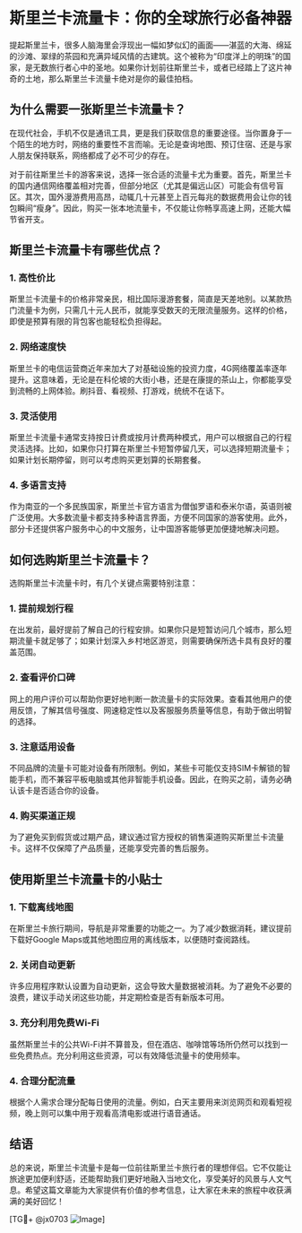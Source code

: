 # 斯里兰卡流量卡：你的全球旅行必备神器

提起斯里兰卡，很多人脑海里会浮现出一幅如梦似幻的画面——湛蓝的大海、绵延的沙滩、翠绿的茶园和充满异域风情的古建筑。这个被称为“印度洋上的明珠”的国家，是无数旅行者心中的圣地。如果你计划前往斯里兰卡，或者已经踏上了这片神奇的土地，那么斯里兰卡流量卡绝对是你的最佳拍档。

## 为什么需要一张斯里兰卡流量卡？

在现代社会，手机不仅是通讯工具，更是我们获取信息的重要途径。当你置身于一个陌生的地方时，网络的重要性不言而喻。无论是查询地图、预订住宿、还是与家人朋友保持联系，网络都成了必不可少的存在。

对于前往斯里兰卡的游客来说，选择一张合适的流量卡尤为重要。首先，斯里兰卡的国内通信网络覆盖相对完善，但部分地区（尤其是偏远山区）可能会有信号盲区。其次，国外漫游费用高昂，动辄几十元甚至上百元每兆的数据费用会让你的钱包瞬间“瘦身”。因此，购买一张本地流量卡，不仅能让你畅享高速上网，还能大幅节省开支。

## 斯里兰卡流量卡有哪些优点？

### 1. 高性价比
斯里兰卡流量卡的价格非常亲民，相比国际漫游套餐，简直是天差地别。以某款热门流量卡为例，只需几十元人民币，就能享受数天的无限流量服务。这样的价格，即使是预算有限的背包客也能轻松负担得起。

### 2. 网络速度快
斯里兰卡的电信运营商近年来加大了对基础设施的投资力度，4G网络覆盖率逐年提升。这意味着，无论是在科伦坡的大街小巷，还是在康提的茶山上，你都能享受到流畅的上网体验。刷抖音、看视频、打游戏，统统不在话下。

### 3. 灵活使用
斯里兰卡流量卡通常支持按日计费或按月计费两种模式，用户可以根据自己的行程灵活选择。比如，如果你只打算在斯里兰卡短暂停留几天，可以选择短期流量卡；如果计划长期停留，则可以考虑购买更划算的长期套餐。

### 4. 多语言支持
作为南亚的一个多民族国家，斯里兰卡官方语言为僧伽罗语和泰米尔语，英语则被广泛使用。大多数流量卡都支持多种语言界面，方便不同国家的游客使用。此外，部分卡还提供客户服务中心的中文服务，让中国游客能够更加便捷地解决问题。

## 如何选购斯里兰卡流量卡？

选购斯里兰卡流量卡时，有几个关键点需要特别注意：

### 1. 提前规划行程
在出发前，最好提前了解自己的行程安排。如果你只是短暂访问几个城市，那么短期流量卡就足够了；如果计划深入乡村地区游览，则需要确保所选卡具有良好的覆盖范围。

### 2. 查看评价口碑
网上的用户评价可以帮助你更好地判断一款流量卡的实际效果。查看其他用户的使用反馈，了解其信号强度、网速稳定性以及客服服务质量等信息，有助于做出明智的选择。

### 3. 注意适用设备
不同品牌的流量卡可能对设备有所限制。例如，某些卡可能仅支持SIM卡解锁的智能手机，而不兼容平板电脑或其他非智能手机设备。因此，在购买之前，请务必确认该卡是否适合你的设备。

### 4. 购买渠道正规
为了避免买到假货或过期产品，建议通过官方授权的销售渠道购买斯里兰卡流量卡。这样不仅保障了产品质量，还能享受完善的售后服务。

## 使用斯里兰卡流量卡的小贴士

### 1. 下载离线地图
在斯里兰卡旅行期间，导航是非常重要的功能之一。为了减少数据消耗，建议提前下载好Google Maps或其他地图应用的离线版本，以便随时查阅路线。

### 2. 关闭自动更新
许多应用程序默认设置为自动更新，这会导致大量数据被消耗。为了避免不必要的浪费，建议手动关闭这些功能，并定期检查是否有新版本可用。

### 3. 充分利用免费Wi-Fi
虽然斯里兰卡的公共Wi-Fi并不算普及，但在酒店、咖啡馆等场所仍然可以找到一些免费热点。充分利用这些资源，可以有效降低流量卡的使用频率。

### 4. 合理分配流量
根据个人需求合理分配每日使用的流量。例如，白天主要用来浏览网页和观看短视频，晚上则可以集中用于观看高清电影或进行语音通话。

## 结语

总的来说，斯里兰卡流量卡是每一位前往斯里兰卡旅行者的理想伴侣。它不仅能让旅途更加便利舒适，还能帮助我们更好地融入当地文化，享受美好的风景与人文气息。希望这篇文章能为大家提供有价值的参考信息，让大家在未来的旅程中收获满满的美好回忆！

[TG💪+ @jx0703 ![Image](https://github.com/user-attachments/assets/dbca1d08-cadb-493c-b0ec-ad6f7a83f270)]